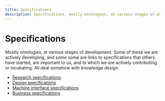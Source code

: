 ```yaml
---
title: Specifications
description: Specifications, mostly ontologies, at various stages of development.
---
```


# Specifications

Mostly ontologies, at various stages of development. Some of these we are
actively developing, and some some are links to specifications that others have
started, are important to us, and to which we are actively contributing or
incubating. All deal somehow with _knowledge design_.

* [Research specifications](research/)
* [Design specifications](design/)
* [Machine interface specifications](mi/)
* [Business specifications](business/)
